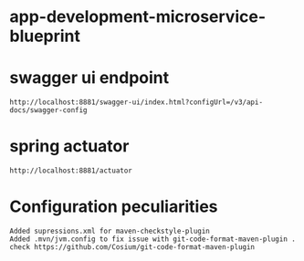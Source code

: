 # app-development-microservice-blueprint

# swagger ui endpoint
    http://localhost:8881/swagger-ui/index.html?configUrl=/v3/api-docs/swagger-config
# spring actuator 
    http://localhost:8881/actuator


# Configuration peculiarities
    Added supressions.xml for maven-checkstyle-plugin
    Added .mvn/jvm.config to fix issue with git-code-format-maven-plugin . check https://github.com/Cosium/git-code-format-maven-plugin